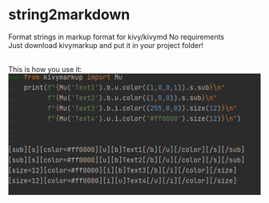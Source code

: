# string2markdown
Format strings in markup format for kivy/kivymd
No requirements
<br>Just download kivymarkup and put it in your project folder!\
<br>

This is how you use it: <br>
<img src="screenshot.png"/>
